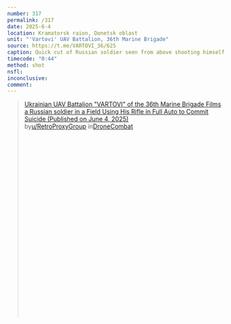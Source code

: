 ```yaml
---
number: 317
permalink: /317
date: 2025-6-4
location: Kramatorsk raion, Donetsk oblast
unit: "'Vartovi' UAV Battalion, 36th Marine Brigade"
source: https://t.me/VARTOVI_36/625
caption: Quick cut of Russian soldier seen from above shooting himself while lying on his back in the grass
timecode: "0:44"
method: shot
nsfl: 
inconclusive: 
comment: 
---
```

<blockquote class="reddit-embed-bq" style="height:500px" data-embed-height="586"><a href="https://www.reddit.com/r/DroneCombat/comments/1l5wm0x/ukrainian_uav_battalion_vartovi_of_the_36th/">Ukrainian UAV Battalion "VARTOVI" of the 36th Marine Brigade Films a Russian soldier in a Field Using His Rifle in Full Auto to Commit Suicide (Published on June 4, 2025)</a><br> by<a href="https://www.reddit.com/user/RetroProxyGroup/">u/RetroProxyGroup</a> in<a href="https://www.reddit.com/r/DroneCombat/">DroneCombat</a></blockquote><script async="" src="https://embed.reddit.com/widgets.js" charset="UTF-8"></script>